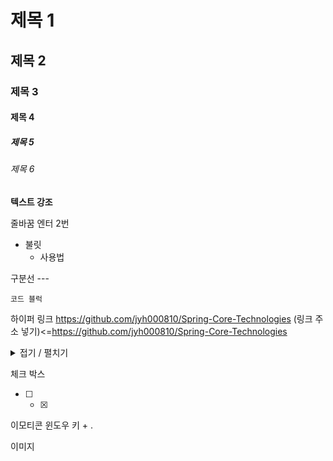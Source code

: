 # 제목 1
## 제목 2
### 제목 3
#### 제목 4
##### 제목 5
###### 제목 6

**텍스트 강조**

줄바꿈 엔터 2번



+ 불릿
  + 사용법

구분선 ---

```
코드 블럭
```

하이퍼 링크 <https://github.com/jyh000810/Spring-Core-Technologies>
(링크 주소 넣기)<=https://github.com/jyh000810/Spring-Core-Technologies

<details>
  <summary>접기 / 펼치기</summary>
  이곳에 접은 내용 적기
</details>

체크 박스
- [ ] - [x]

이모티콘 윈도우 키 + .

이미지

